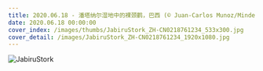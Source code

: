 ```yaml
---
title: 2020.06.18 - 潘塔纳尔湿地中的裸颈鹳，巴西 (© Juan-Carlos Munoz/Minden Pictures)
date: 2020.06.18 00:00:00
cover_index: /images/thumbs/JabiruStork_ZH-CN0218761234_533x300.jpg
cover_detail: /images/JabiruStork_ZH-CN0218761234_1920x1080.jpg
---
```


![JabiruStork](/images/JabiruStork_ZH-CN0218761234_1920x1080.jpg)
